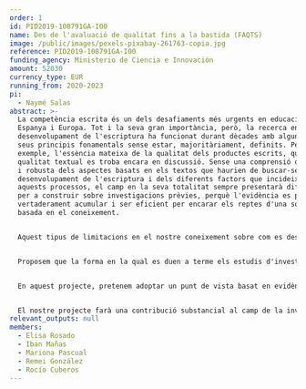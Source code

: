 ```yaml
---
order: 1
id: PID2019-108791GA-I00
name: Des de l'avaluació de qualitat fins a la bastida (FAQTS)
image: /public/images/pexels-pixabay-261763-copia.jpg
reference: PID2019-108791GA-I00
funding_agency: Ministerio de Ciencia e Innovación
amount: 52030
currency_type: EUR
running_from: 2020-2023
pi:
  - Naymé Salas
abstract: >-
  La competència escrita és un dels desafiaments més urgents en educació a
  Espanya i Europa. Tot i la seva gran importància, però, la recerca en el
  desenvolupament de l'escriptura ha funcionat durant dècades amb alguns dels
  seus principis fonamentals sense estar, majoritàriament, definits. Per
  exemple, l'essència mateixa de la qualitat dels productes escrits, que és,
  qualitat textual es troba encara en discussió. Sense una comprensió objectiva
  i robusta dels aspectes basats en els textos que haurien de buscar-se en el
  desenvolupament de l'escriptura i dels diferents factors que incideixen en
  aquests processos, el camp en la seva totalitat sempre presentarà dificultats
  per a construir sobre investigacions prèvies, perquè l'evidència es pugui
  vertaderament acumular i ser eficient per encarar els reptes d'una societat
  basada en el coneixement.


  Aquest tipus de limitacions en el nostre coneixement sobre com es desenvolupa l'escriptura són en part responsables de les dificultats que s'han identificat amb l'ensenyança de l'expressió escrita a l'escola. Segons alguns estudis, els professors no estan en contacte amb la recerca rellevant sobre l'ensenyança del llenguatge escrit, o els principals descobriments en aquest camp no es difonen de forma adequada. Voldríem plantejar-nos una tercera possibilitat: Que les troballes rellevants en recerca no són produïts de manera útil perquè els docents i educadors puguin derivar-ne decisions pedagògiques.


  Proposem que la forma en la qual es duen a terme els estudis d'investigació actualment i les posteriors metaanàlisis no informen sobre les preocupacions habituals dels educadors. Hauríem de tenir en compte tants matisos com sigui possible respecte a la possible efectivitat d'una intervenció, perquè així assisteixi als docents a prendre decisions informades. 


  En aquest projecte, pretenem adoptar un punt de vista basat en evidències en relació amb l'avaluació de l'estructura al llarg de totes les etapes educatives, utilitzant els corpus de textos que els membres de l'equip d'investigació han recollit en diversos projectes d'investigació, així com els textos que seran recollits en el context de l'actual projecte. Aquest objectiu d'avaluació serà complementat per una sèrie d'intervencions quasi experimentals en escoles d'educació primària. El principal objectiu d'aquestes intervencions serà avaluar la seva efectivitat de manera que respongui a les necessitats de docents i educadors. En aquest sentit, el projecte pretén explorar un punt de vista metodològic que servirà per contestar preguntes habituals, del dia a dia que els docents es fan a si mateixos sobre l'ensenyament de l'escriptura.


  El nostre projecte farà una contribució substancial al camp de la investigació de l'ensenyança de la qualitat textual, oferint informació detallada d'un ampli grup de característiques textuals en relació amb altres aspectes dels texts i dels seus escriptors. A més, proporcionarà orientacions detallades per a l'ensenyament de l'escriptura basada en evidències.
relevant_outputs: null
members:
  - Elisa Rosado
  - Iban Mañas
  - Mariona Pascual
  - Remei González
  - Rocío Cuberos
---
```

